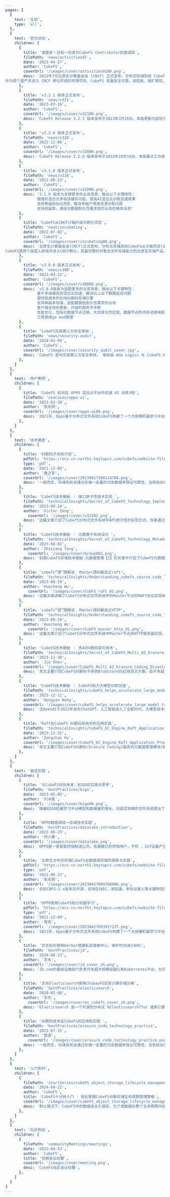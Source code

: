 ```yaml
---
pages: [
  {
    text: '全部',
    type: 'all',
  },
  {
    text: '官方动态',
    children: [
      {
        title: '请查收！这有一份成为CubeFS Contributor的邀请函',
        filePath: 'news/activities01',
        date: '2023-04-27',
        author: 'CubeFS',
        coverUrl: '/images/cover/activities0100.png',
        desc: '2022年7月云原生计算基金会 (CNCF) 正式宣布，分布式存储系统 CubeFS 从沙箱项目(Sandbox) 晋级为孵化(Incubating)项目。
作为首个国产并进入 CNCF 孵化阶段的开源项目，CubeFS 具备安全可靠、高性能、强扩展性、易于运维等特点，真正意义上填补了开源云原生存储领域的空白。',
      },
      {
        title: 'v3.2.1 版本正式发布',
        filePath: 'news/v321',
        date: '2023-03-16',
        author: 'CubeFS',
        coverUrl: '/images/cover/v32100.png',
        desc: 'CubeFS Release 3.2.1 版本发布于2023年3月16日，本版更新内容较多，涉及几个大 feature 的新增，部分稳定性优化以及 bugfix。',
      },
      {
        title: 'v3.2.0 版本正式发布',
        filePath: 'news/v320',
        date: '2022-12-06',
        author: 'CubeFS',
        coverUrl: '/images/cover/v32000.png',
        desc: 'CubeFS Release 3.2.0 版本发布于2022年10月14日，本版重点工作是数据层纠删码子系统BlobStore的优化',
      },
      {
        title: 'v3.1.0 版本正式发布',
        filePath: 'news/v310',
        date: '2022-08-23',
        author: 'CubeFS',
        coverUrl: '/images/cover/v31000.png',
        desc: '3.1.0 版本为支撑更多的业务场景，推出以下关键特性：
              增强的混合云多级读缓存功能，提高AI混合云训练加速效果
              支持卷级别QoS流控，解决多租户场景资源分配问题
              支持双副本，满足对数据耐久性要求低的业务的降本诉求'
      },
      {
        title: 'CubeFS从CNCF沙箱升级为孵化项目',
        filePath: 'news/incubating',
        date: '2022-07-03',
        author: 'CubeFS',
        coverUrl: '/images/cover/incubating00.png',
        desc: '云原生计算基金会(CNCF)正式宣布，分布式存储系统CubeFS从沙箱项目(Sandbox) 晋级为孵化(Incubating)项目。
CubeFS是首个由国人研发并进入CNCF孵化，具备完整的对象及文件存储能力的云原生存储产品，真正意义上填补了开源分布式存储的空白。',
      },
      {
        title: 'v3.0.0 版本正式发布',
        filePath: 'news/v300',
        date: '2022-04-22',
        author: 'CubeFS',
        coverUrl: '/images/cover/v30000.png',
        desc: 'v3.0.0版本为适配更多的业务场景，推出以下关键特性：
              基于多级缓存的混合云加速，解决云上云下数据延迟问题
              提供低成本的在线纠删码存储引擎
              支持单副本存储，适配数据低耐久性需求的业务
              客户端支持热更新，升级时服务不中断
              性能优化，包括元数据节点迁移、大目录分页拉取、数据节点的内存池使用和Metric分级等方向
              工程使用go mod管理'
      },
      {
        title: 'CubeFS完成第三方安全审核',
        filePath: 'news/security-audit',
        date: '2024-01-09',
        author: 'CubeFS',
        coverUrl: '/images/cover/security_audit_cover.jpg',
        desc: 'CubeFS 宣布完成第三方安全审核， 审核由 Ada Logics 与 CubeFS 维护者、OSTIF 和 CNCF 合作完成。'
      },
    ]
  },
  {
    text: '用户案例',
    children: [
      {
        title: 'CubeFS 如何在 OPPO 混合云平台中加速 AI 训练3倍',
        filePath: 'useCases/oppo-ai',
        date: '2023-03-30',
        author: '张天炯',
        coverUrl: '/images/cover/oppo-ai00.png',
        desc: '2021年，Oppo基于分布式文件系统CubeFS构建了一个大规模机器学习平台的一站式服务。2022年，为了优化成本，他们开始在机器学习平台上构建了一个混合GPU云。尽管大多数GPU计算能力仍留在Oppo的私有云中，但当其资源不足时，任务会被调度到公共GPU云进行训练。这种混合GPU云架构在CubeFS存储方面提出了几个挑战，包括存储性能、弹性和容量降低、安全问题和高成本。',
      },
    ]
  },
  {
    text: '技术揭密',
    children: [
      {
        title: '纠删码子系统介绍',
        pdfUrl: 'https://ocs-cn-north1.heytapcs.com/cubefs/website-file/CubeFs纠删码子系统介绍.pdf',
        type: 'pdf',
        date: '2021-12-09',
        author: '唐之享',
        coverUrl: '/images/cover/20230427100114704.png',
        desc: '一般而言，存储系统会通过存储一定量的冗余数据来保证可靠性。当系统出现故障时，冗余数据可以继续为用户提供各种服务，并且修复因故障而丢失的部分数据。目前主流的容错机制大致分为多副本机制和纠删码机制两类。由于冗余数据会增大存储成本，而多副本相较于纠删码的冗余存储开销过于巨大，目前纠删码已成为了当前云存储系统的主流数据冗余方式，并且持续成为学术界和工业界在存储领域的研究热点。',
      },
      {
        title: 'CubeFS技术揭秘 ｜ 接口原子性技术实现 ',
        filePath: 'technicalInsights/Secret_of_CubeFS_Technology_Implementation_of_Api_Atomicity',
        date: '2023-08-24',
        author: 'Victor Zeng',
	      coverUrl: '/images/cover/v32102.png',
        desc: '这篇文章介绍了CubefS分布式文件系统中API原子性的实现方式。作者通过对API原子性的定义和实现进行讲解，阐述了CubefS系统中的文件操作保证了原子性，从而提高了系统的可靠性和稳定性。',
      },
      {
        title: 'CubeFS技术揭秘 ｜ 元数据子系统设计 ',
        filePath: 'technicalInsights/Secret_of_CubeFS_Technology_Metadata_Subsystem_Design',
        date: '2023-08-02',
        author: 'Zhixiang Tang',
	      coverUrl: '/images/cover/Group802.png',
        desc: '前面CubeFS存储技术揭秘-元数据管理【1】的文章中介绍了CubeFS元数据系统的设计理念，文章中有提到传统的文件系统存在元数据节点单点的瓶颈问题，CubeFS可扩展的元数据设计有效的解决单点瓶颈问题。本文将从更详细的角度介绍元数据系统在可靠性、可扩展性以及访问性能的一些实现和思考。阅读本篇文章之前，你需要了解CubeFS的系统架构，以及各个关键组件的职责和系统的名词概念。',
      },
      {
        title: 'cubefs“源”理解读_ Master源码解读之raft',
        filePath: 'technicalInsights/Understanding_cubefs_source_code_The_RAFT_of_master',
        date: '2023-08-29',
        author: 'Huocheng Wu',
	      coverUrl: '/images/cover/CubFS_raft_01.png',
        desc: '这篇文章讲解了CubefS分布式文件系统中的Master节点的RAFT协议实现细节。通过对Master节点的状态机和RAFT协议的交互过程进行分析，读者可以更好地理解CubefS系统的工作原理。',
      },
      {
        title: 'cubefs“源”理解读_ Master源码解读之HTTP',
        filePath: 'technicalInsights/Understanding_cubefs_source_code_The_HTTP_server_in_master',
        date: '2023-08-29',
        author: 'Huocheng Wu',
	      coverUrl: '/images/cover/CubFS_master_http_01.png',
        desc: '这篇文章介绍了CubefS分布式文件系统中Master节点的HTTP服务器实现。通过分析HTTP服务器的架构和代码实现，读者可以更好地理解CubefS系统中Master节点的工作原理和文件管理功能。',
      },
      {
        title: 'CubeFS技术揭秘 ｜ 多AZ纠删码容灾技术',
        filePath: 'technicalInsights/Secret_of_CubeFS_Multi_AZ_Erasure_Coding_Disaster_Tolerance',
        date: '2023-11-30',
        author: 'Jie Shen',
        coverUrl: '/images/cover/CubeFS_Multi_AZ_Erasure_Coding_Disaster_Tolerance.png',
        desc: '本文主要介绍CubeFS纠删码子系统Blobstore的AZ级容灾方案。由于多副本模式存储成本高效率低、多AZ情况下网络带宽消耗很大、且需要及时保证数据一致性等劣势，我们接下来只讨论纠删码（Erasure Coding）存储模式。Blobstore使用纠删码技术将用户数据编码计算并持久化存储于多个AZ中，以实现高可用性和容灾能力。主要包括多AZ的EC计算原理，及如何保持高可用地写入、高效读取、减少跨AZ的数据恢复。关于EC数据的可靠性公式，在此就不赘述，可以参看我们相关的文章。'
      },
      {
        title: 'CubeFS技术揭秘 ｜ CubeFS助力大模型训练加速',
        filePath: 'technicalInsights/cubeFS_helps_accelerate_large_model_training',
        date: '2023-12-11',
        author: 'Hongyan Wang',
        coverUrl: '/images/cover/cubeFS_helps_accelerate_large_model_training.png',
        desc: '当OpenAI于2022年发布ChatGPT，人工智能进入了全新时代，大模型技术的出现引发了各行业的颠覆性创新，带来了应用体验的显著提升和新的商业化机会，同时也对云基础设施提出了新的挑战；存储作为云基础设施，本质是数据服务，是大模型技术栈的重要一环；大型模型时代，寻找适合的云存储解决方案显得尤为重要。本文将结合CubeFS及OPPO自研AndesGPT，探讨大型模型时代的数据存储解决之道，助力企业决胜大模型时代。'
      },
      {
        title: 'Raft在CubeFS 纠删码系统中的应用实践',
        filePath: 'technicalInsights/CubeFS_EC_Engine_Raft_Application_Practice',
        date: '2023-12-22',
        author: 'Zongchao Hu',
        coverUrl: '/images/cover/CubeFS_EC_Engine_Raft_Application_Practice.png',
        desc: '本文主要介绍CubeFS纠删码(Erasure Coding)服务的元数据管理模块(Blobstore/ClusterMgr）、Raft算法实践以及日常运维建议。'
      },
    ]
  },
  {
    text: '最佳实践',
    children: [
      {
        title: '与CubeFS共创未来：BIGO的实践与思考',
        filePath: 'bestPractices/bigo',
        date: '2023-05-05',
        author: '刘冰星',
        coverUrl: '/images/cover/bigo00.png',
        desc: '随着BIGO机器学习平台模型和数据量的增长，对底层依赖的文件系统提出了更多的需求，如多租户、高并发、多机房高可用、高性能、云原生等特性',
      },
      {
        title: 'OPPO数据湖统一存储技术实践',
        filePath: 'bestPractices/datalake_introduction',
        date: '2022-06-23',
        author: '何小春',
        coverUrl: '/images/cover/datalake.png',
        desc: 'OPPO是一家智能终端制造公司，有着数亿的终端用户，手机 、IoT设备产生的数据源源不断，设备的智能化服务需要我们对这些数据做更深层次的挖掘。海量的数据如何低成本存储、高效利用是大数据部门必须要解决的问题。目前业界流行的解决方案是数据湖，本次Xiaochun He老师介绍的OPPO自研数据湖存储系统CBFS在很大程度上可解决目前的痛点。',
      },
      {
        title: '云原生分布式存储CubeFS在数据湖存储的探索与实践',
        pdfUrl: 'https://ocs-cn-north1.heytapcs.com/cubefs/website-file/云原生分布式存储cubefs在数据湖存储的探索与实践-天炯.pdf',
        type: 'pdf',
        date: '2022-06-23',
        author: '张天炯',
        coverUrl: '/images/cover/20230427094708986.png',
        desc: '目前CBFS-2.x版本已开源，支持在线EC、湖加速、多协议接入等关键特性的3.0版本预计将于2021年10月开源；后续CBFS会增加存量HDFS集群直接挂载（免数据搬迁），冷热数据智能分层等特性，以便支持大数据及AI原架构下存量数据平滑入湖。',
      },
      {
        title: 'OPPO使用CubeFS助力机器学习',
        pdfUrl: 'https://ocs-cn-north1.heytapcs.com/cubefs/website-file/ChubaoFs_KubeCon_20211209.pdf',
        type: 'pdf',
        date: '2021-12-09',
        author: '常亮',
        coverUrl: '/images/cover/20230427093917137.png',
        desc: '2021年，Oppo基于分布式文件系统CubeFS构建了一个大规模机器学习平台的一站式服务。2022年，为了优化成本，他们开始在机器学习平台上构建了一个混合GPU云。尽管大多数GPU计算能力仍留在Oppo的私有云中，但当其资源不足时，任务会被调度到公共GPU云进行训练。这种混合GPU云架构在CubeFS存储方面提出了几个挑战，包括存储性能、弹性和容量降低、安全问题和高成本。',
      },
      {
        title: '京东如何使用Harbor搭建私有镜像中心，维护时间减少60%',
        filePath: 'bestPractices/jd',
        date: '2020-08-13',
        author: '京东',
        coverUrl: '/images/cover/jd_cover_zh.png',
        desc: 'JD.com的基础设施部门负责开发超大规模容器化和Kubernetes平台，为京东的所有业务提供支持，包括为超过3.8亿活跃用户提供服务的网站。在2016年，该团队需要一个云原生的注册表，为其私有镜像中央仓库提供维护服务。',
      },
      {
        title: '京东Elasticsearch使用ChubaoFS实现计算存储分离',
        filePath: 'bestPractices/elasticsearch',
        date: '2020-02-08',
        author: '京东',
	      coverUrl: '/images/cover/es_cubefs_cover_zh.png',
        desc: 'Elasticsearch 是一个开源的分布式 RElasticsearchTful 搜索引擎，作为一个分布式、可扩展、实时的搜索与数据分析引擎，它可以快速存储、搜索和分析大量数据。同时，Elasticsearch 也支持具有负责搜索功能和要求的应用程序的基础引擎， 因此可以应用在很多不同的场景中。',
      },
      {
        title: '纠删码技术在CubeFS的应用和实践 ',
        filePath: 'bestPractices/erasure_code_technology_practice',
        date: '2023-07-31',
        author: '曾源',
	      coverUrl: '/images/cover/erasure_code_technology_practice.png',
        desc: '一般而言，存储系统会通过存储一定量的冗余数据来保证可靠性。当系统出现故障时，冗余数据可以继续为用户提供各种服务，并且修复因故障而丢失的部分数据。目前主流的容错机制大致分为多副本机制和纠删码机制两类。由于冗余数据会增大存储成本，而多副本相较于纠删码的冗余存储开销过于巨大，目前纠删码已成为了当前云存储系统的主流数据冗余方式，并且持续成为学术界和工业界在存储领域的研究热点。',
      },
    ]
  },
  {
    text: '入门系列',
    children: [
      {
        filePath: 'startSeries/cubeFS_object_storage_lifecycle_management_strategies',
        date: '2024-04-22',
        author: 'CubeFS',
        title: 'CubeFS十分钟入门 - 轻松掌握CubeFS对象存储生命周期管理策略',
        coverUrl: '/images/cover/cubeFS_object_storage_lifecycle_management_strategies.jpg',
        desc: '默认情况下，CubeFS中的数据会永久保存，为了使数据在整个生命周期内经济高效地存储，CubeFS支持兼容AWS S3的对象存储生命周期管理策略。目前CubeFS支持生命周期过期删除策略，可以有效清理过期数据，释放存储资源，本文将带领大家了解如何使用CubeFS对象存储生命周期管理策略。',
      },
    ]
  },
  {
    text: '社区例会',
    children: [
      {
        filePath: 'communityMeetings/meetings',
        date: '2023-04-13',
        author: 'CubeFS',
        title: '往期会议纪要',
        coverUrl: '/images/cover/meeting.png',
        desc: 'CubeFS社区会议纪要',
      },
    ]  
  }
]
---
```

